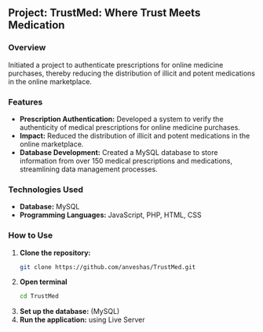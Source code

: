 ## Project: TrustMed: Where Trust Meets Medication

### Overview
Initiated a project to authenticate prescriptions for online medicine purchases, thereby reducing the distribution of illicit and potent medications in the online marketplace.

### Features
- **Prescription Authentication:** Developed a system to verify the authenticity of medical prescriptions for online medicine purchases.
- **Impact:** Reduced the distribution of illicit and potent medications in the online marketplace.
- **Database Development:** Created a MySQL database to store information from over 150 medical prescriptions and medications, streamlining data management processes.

### Technologies Used
- **Database:** MySQL
- **Programming Languages:** JavaScript, PHP, HTML, CSS

### How to Use
1. **Clone the repository:**
   ```bash
   git clone https://github.com/anveshas/TrustMed.git
2. **Open terminal**
   ```bash
   cd TrustMed
3. **Set up the database:** (MySQL)
4. **Run the application:** using Live Server

